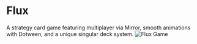 # Flux
A strategy card game featuring multiplayer via Mirror, smooth animations with Dotween, and a unique singular deck system. 
![Flux Game](https://cdn.discordapp.com/attachments/1102647550168801350/1102647593751826472/FluxNoCredits.png)
